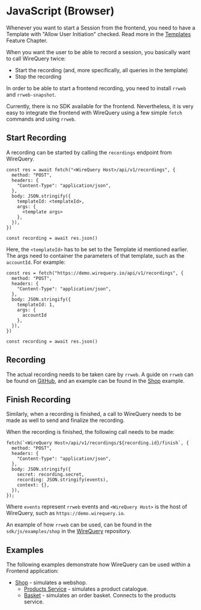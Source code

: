 # JavaScript (Browser)

Whenever you want to start a Session from the frontend, you need to have a Template with
"Allow User Initiation" checked. Read more in the [Templates](https://wirequery.io/docs/features/templates) Feature Chapter.

When you want the user to be able to record a session, you basically want to call WireQuery twice:

- Start the recording (and, more specifically, all queries in the template)
- Stop the recording

In order to be able to start a frontend recording, you need to install `rrweb` and `rrweb-snapshot`.

Currently, there is no SDK available for the frontend. Nevertheless, it is very easy to integrate the frontend
with WireQuery using a few simple `fetch` commands and using `rrweb`.

## Start Recording

A recording can be started by calling the `recordings` endpoint from WireQuery.
```
const res = await fetch("<WireQuery Host>/api/v1/recordings", {
  method: "POST",
  headers: {
    "Content-Type": "application/json",
  },
  body: JSON.stringify({
    templateId: <templateId>,
    args: {
      <template args>
    },
  }),
})

const recording = await res.json()

```
Here, the `<templateId>` has to be set to the Template id mentioned earlier. The args need to container
the parameters of that template, such as the `accountId`. For example:

```
const res = fetch("https://demo.wirequery.io/api/v1/recordings", {
  method: "POST",
  headers: {
    "Content-Type": "application/json",
  },
  body: JSON.stringify({
    templateId: 1,
    args: {
      accountId
    },
  }),
})

const recording = await res.json()
```

## Recording

The actual recording needs to be taken care by `rrweb`. A guide on `rrweb` can be found on
[GitHub](https://github.com/rrweb-io/rrweb/blob/master/guide.md), and an example can be found
in the [Shop](https://github.com/wirequery/wirequery/tree/main/sdk/js/examples/shop) example.

## Finish Recording

Similarly, when a recording is finished, a call to WireQuery needs to be made as well to send and finalize the recording.

When the recording is finished, the following call needs to be made:
```
fetch(`<WireQuery Host>/api/v1/recordings/${recording.id}/finish`, {
  method: "POST",
  headers: {
    "Content-Type": "application/json",
  },
  body: JSON.stringify({
    secret: recording.secret,
    recording: JSON.stringify(events),
    context: {},
  }),
});
```
Where `events` represent `rrweb` events and `<WireQuery Host>` is the host of WireQuery, such as `https://demo.wirequery.io`.

An example of how `rrweb` can be used, can be found in the `sdk/js/examples/shop` in the [WireQuery](https://github.com/wirequery/wirequery) repository.

## Examples

The following examples demonstrate how WireQuery can be used within a Frontend application:

- [Shop](https://github.com/wirequery/wirequery/tree/main/sdk/js/examples/shop) - simulates a webshop.
    - [Products Service](https://github.com/wirequery/wirequery/tree/main/sdk/jvm/examples/spring-boot/products) - simulates a product catalogue.
    - [Basket](https://github.com/wirequery/wirequery/tree/main/sdk/jvm/examples/spring-boot/basket) - simulates an order basket. Connects to the products service.
